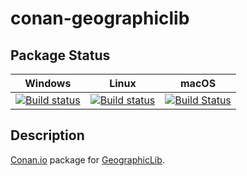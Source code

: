 # conan-geographiclib

## Package Status

| Windows | Linux | macOS |
|:-------:|:-----:|:-----:|
|[![Build status](https://ci.appveyor.com/api/projects/status/3ah255mc6f83mcno/branch/testing%2F1.50.1?svg=true)](https://ci.appveyor.com/project/SpaceIm/conan-geographiclib)|[![Build status](https://github.com/SpaceIm/conan-geographiclib/workflows/.github/workflows/conan.yml/badge.svg?branch=testing%2F1.50.1)](https://github.com/SpaceIm/conan-geographiclib/actions?query=branch%3Atesting%2F1.50.1)|[![Build Status](https://travis-ci.com/SpaceIm/conan-geographiclib.svg?branch=testing%2F1.50.1)](https://travis-ci.com/SpaceIm/conan-geographiclib)|

## Description

[Conan.io](https://conan.io) package for [GeographicLib](https://sourceforge.net/projects/geographiclib).
